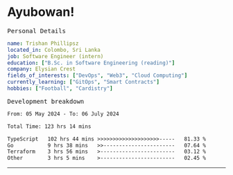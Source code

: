 # Ayubowan!

<samp>Personal Details</samp>

```yaml
name: Trishan Phillipsz
located_in: Colombo, Sri Lanka
job: Software Engineer (intern)
education: ["B.Sc. in Software Engineering (reading)"]
company: Elysian Crest
fields_of_interests: ["DevOps", "Web3", "Cloud Computing"]
currently_learning: ["GitOps", "Smart Contracts"]
hobbies: ["Football", "Cardistry"]
```

<samp>Development breakdown</samp>

<!--START_SECTION:waka-->

```txt
From: 05 May 2024 - To: 06 July 2024

Total Time: 123 hrs 14 mins

TypeScript   102 hrs 44 mins >>>>>>>>>>>>>>>>>>>>-----   81.33 %
Go           9 hrs 38 mins   >>-----------------------   07.64 %
Terraform    3 hrs 56 mins   >------------------------   03.12 %
Other        3 hrs 5 mins    >------------------------   02.45 %
```

<!--END_SECTION:waka-->

---
